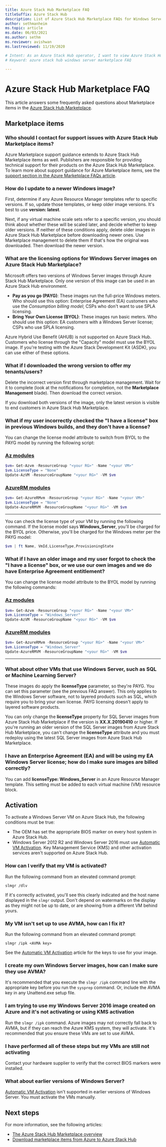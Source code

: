 ```yaml
---
title: Azure Stack Hub Marketplace FAQ
titleSuffix: Azure Stack Hub
description: List of Azure Stack Hub Marketplace FAQs for Windows Server.
author: sethmanheim
ms.topic: article
ms.date: 06/03/2021
ms.author: sethm
ms.reviewer: avishwan
ms.lastreviewed: 11/19/2020

# Intent: As an Azure Stack Hub operator, I want to view Azure Stack Hub Marketplace FAQs for Windows Server.
# Keyword: azure stack hub windows server marketplace FAQ

---
```


# Azure Stack Hub Marketplace FAQ

This article answers some frequently asked questions about Marketplace items in the [Azure Stack Hub Marketplace](azure-stack-marketplace.md).

## Marketplace items

### Who should I contact for support issues with Azure Stack Hub Marketplace items?

Azure Marketplace support guidance extends to Azure Stack Hub Marketplace items as well. Publishers are responsible for providing technical support for their products on the Azure Stack Hub Marketplace. To learn more about support guidance for Azure Marketplace items, see the [support section in the Azure Marketplace FAQs article](/azure/marketplace/marketplace-faq-publisher-guide#customer-support).

### How do I update to a newer Windows image?

First, determine if any Azure Resource Manager templates refer to specific versions. If so, update those templates, or keep older image versions. It's best to use **version: latest**.

Next, if any virtual machine scale sets refer to a specific version, you should think about whether these will be scaled later, and decide whether to keep older versions. If neither of these conditions apply, delete older images in Azure Stack Hub Marketplace before downloading newer ones. Use Marketplace management to delete them if that's how the original was downloaded. Then download the newer version.

### What are the licensing options for Windows Server images on Azure Stack Hub Marketplace?

Microsoft offers two versions of Windows Server images through Azure Stack Hub Marketplace. Only one version of this image can be used in an Azure Stack Hub environment.  

- **Pay as you go (PAYG)**: These images run the full-price Windows meters.
   Who should use this option: Enterprise Agreement (EA) customers who use the *Consumption billing model*; CSPs who don't want to use SPLA licensing.
- **Bring Your Own License (BYOL)**: These images run basic meters.
   Who should use this option: EA customers with a Windows Server license; CSPs who use SPLA licensing.

Azure Hybrid Use Benefit (AHUB) is not supported on Azure Stack Hub. Customers who license through the "Capacity" model must use the BYOL image. If you're testing with the Azure Stack Development Kit (ASDK), you can use either of these options.

### What if I downloaded the wrong version to offer my tenants/users?

Delete the incorrect version first through marketplace management. Wait for it to complete (look at the notifications for completion, not the **Marketplace Management** blade). Then download the correct version.

If you download both versions of the image, only the latest version is visible to end customers in Azure Stack Hub Marketplace.

### What if my user incorrectly checked the "I have a license" box in previous Windows builds, and they don't have a license?

You can change the license model attribute to switch from BYOL to the PAYG model by running the following script:
### [Az modules](#tab/az1)

```powershell
$vm= Get-Azvm -ResourceGroup "<your RG>" -Name "<your VM>"
$vm.LicenseType = "None"
Update-AzVM -ResourceGroupName "<your RG>" -VM $vm
```
### [AzureRM modules](#tab/azurerm1)
 ```powershell
$vm= Get-AzureRMvm -ResourceGroup "<your RG>" -Name "<your VM>"
$vm.LicenseType = "None"
Update-AzureRMVM -ResourceGroupName "<your RG>" -VM $vm
```
---

You can check the license type of your VM by running the following command. If the license model says **Windows_Server**, you'll be charged for the BYOL price. Otherwise, you'll be charged for the Windows meter per the PAYG model:

```powershell
$vm | ft Name, VmId,LicenseType,ProvisioningState
```
### What if I have an older image and my user forgot to check the "I have a license" box, or we use our own images and we do have Enterprise Agreement entitlement?

You can change the license model attribute to the BYOL model by running the following commands:
### [Az modules](#tab/az2)

```powershell
$vm= Get-Azvm -ResourceGroup "<your RG>" -Name "<your VM>"
$vm.LicenseType = "Windows_Server"
Update-AzVM -ResourceGroupName "<your RG>" -VM $vm
```
### [AzureRM modules](#tab/azurerm2)

 ```powershell
$vm= Get-AzureRMvm -ResourceGroup "<your RG>" -Name "<your VM>"
$vm.LicenseType = "Windows_Server"
Update-AzureRMVM -ResourceGroupName "<your RG>" -VM $vm
```
---

### What about other VMs that use Windows Server, such as SQL or Machine Learning Server?

These images do apply the **licenseType** parameter, so they're PAYG. You can set this parameter (see the previous FAQ answer). This only applies to the Windows Server software, not to layered products such as SQL, which require you to bring your own license. PAYG licensing doesn't apply to layered software products.

You can only change the **licenseType** property for SQL Server images from Azure Stack Hub Marketplace if the version is **XX.X.20190410** or higher. If you're running an older version of the SQL Server images from Azure Stack Hub Marketplace, you can't change the **licenseType** attribute and you must redeploy using the latest SQL Server images from Azure Stack Hub Marketplace.

### I have an Enterprise Agreement (EA) and will be using my EA Windows Server license; how do I make sure images are billed correctly?

You can add **licenseType: Windows_Server** in an Azure Resource Manager template. This setting must be added to each virtual machine (VM) resource block.

## Activation

To activate a Windows Server VM on Azure Stack Hub, the following conditions must be true:

- The OEM has set the appropriate BIOS marker on every host system in Azure Stack Hub.
- Windows Server 2012 R2 and Windows Server 2016 must use [Automatic VM Activation](/previous-versions/windows/it-pro/windows-server-2012-R2-and-2012/dn303421(v=ws.11)). Key Management Service (KMS) and other activation services aren't supported on Azure Stack Hub.

### How can I verify that my VM is activated?

Run the following command from an elevated command prompt:

```shell
slmgr /dlv
```

If it's correctly activated, you'll see this clearly indicated and the host name displayed in the `slmgr` output. Don't depend on watermarks on the display as they might not be up to date, or are showing from a different VM behind yours.

### My VM isn't set up to use AVMA, how can I fix it?

Run the following command from an elevated command prompt:

```shell
slmgr /ipk <AVMA key>
```

See the [Automatic VM Activation](/previous-versions/windows/it-pro/windows-server-2012-R2-and-2012/dn303421(v=ws.11)) article for the keys to use for your image.

### I create my own Windows Server images, how can I make sure they use AVMA?

It's recommended that you execute the `slmgr /ipk` command line with the appropriate key before you run the `sysprep` command. Or, include the AVMA key in any Unattend.exe setup file.

### I am trying to use my Windows Server 2016 image created on Azure and it's not activating or using KMS activation

Run the `slmgr /ipk` command. Azure images may not correctly fall back to AVMA, but if they can reach the Azure KMS system, they will activate. It's recommended that you ensure these VMs are set to use AVMA.

### I have performed all of these steps but my VMs are still not activating

Contact your hardware supplier to verify that the correct BIOS markers were installed.

### What about earlier versions of Windows Server?

[Automatic VM Activation](/previous-versions/windows/it-pro/windows-server-2012-R2-and-2012/dn303421(v=ws.11)) isn't supported in earlier versions of Windows Server. You must activate the VMs manually.

## Next steps

For more information, see the following articles:

- [The Azure Stack Hub Marketplace overview](azure-stack-marketplace.md)
- [Download marketplace items from Azure to Azure Stack Hub](azure-stack-download-azure-marketplace-item.md)
